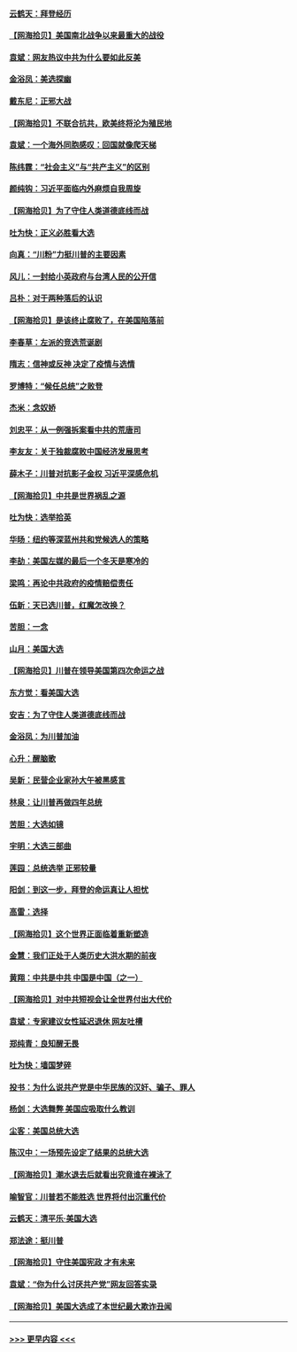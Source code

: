 #### [云鹤天：拜登经历](../pages/nsc993/n12567294.md?t=11222251) 
#### [【网海拾贝】美国南北战争以来最重大的战役](../pages/nsc993/n12567247.md?t=11222251) 
#### [袁斌：网友热议中共为什么要如此反美](../pages/nsc993/n12567162.md?t=11222251) 
#### [金浴凤：美选探幽](../pages/nsc993/n12567147.md?t=11222251) 
#### [戴东尼：正邪大战](../pages/nsc993/n12567033.md?t=11222251) 
#### [【网海拾贝】不联合抗共，欧美终将沦为殖民地](../pages/nsc993/n12565068.md?t=11222251) 
#### [袁斌：一个海外同胞感叹：回国就像爬天梯](../pages/nsc993/n12564986.md?t=11222251) 
#### [陈纬霆：“社会主义”与“共产主义”的区别](../pages/nsc993/n12562417.md?t=11222251) 
#### [颜纯钩：习近平面临内外麻烦自我周旋](../pages/nsc993/n12563356.md?t=11222251) 
#### [【网海拾贝】为了守住人类道德底线而战](../pages/nsc993/n12562542.md?t=11222251) 
#### [吐为快：正义必胜看大选](../pages/nsc993/n12561967.md?t=11222251) 
#### [向真：“川粉”力挺川普的主要因素](../pages/nsc993/n12560774.md?t=11222251) 
#### [风儿：一封给小英政府与台湾人民的公开信](../pages/nsc993/n12560581.md?t=11222251) 
#### [吕朴：对于两种落后的认识](../pages/nsc993/n12560492.md?t=11222251) 
#### [【网海拾贝】是该终止腐败了，在美国陷落前](../pages/nsc993/n12559936.md?t=11222251) 
#### [李春草：左派的竞选荒诞剧](../pages/nsc993/n12558380.md?t=11222251) 
#### [隋志：信神或反神 决定了疫情与选情](../pages/nsc993/n12558255.md?t=11222251) 
#### [罗博特：“候任总统”之败登](../pages/nsc993/n12558189.md?t=11222251) 
#### [杰米：念奴娇](../pages/nsc993/n12558174.md?t=11222251) 
#### [刘忠平：从一例强拆案看中共的荒唐司](../pages/nsc993/n12558036.md?t=11222251) 
#### [李友友：关于独裁腐败中国经济发展思考](../pages/nsc993/n12558004.md?t=11222251) 
#### [薛木子：川普对抗影子金权 习近平深感危机](../pages/nsc993/n12557342.md?t=11222251) 
#### [【网海拾贝】中共是世界祸乱之源](../pages/nsc993/n12555353.md?t=11222251) 
#### [吐为快：选举拾英](../pages/nsc993/n12555041.md?t=11222251) 
#### [华旸：纽约等深蓝州共和党候选人的策略](../pages/nsc993/n12554309.md?t=11222251) 
#### [李劼：美国左媒的最后一个冬天是寒冷的](../pages/nsc993/n12552947.md?t=11222251) 
#### [梁鸣：再论中共政府的疫情赔偿责任](../pages/nsc993/n12553012.md?t=11222251) 
#### [伍新：天已选川普，红魔怎改换？](../pages/nsc993/n12552970.md?t=11222251) 
#### [苦胆：一念](../pages/nsc993/n12552957.md?t=11222251) 
#### [山月：美国大选](../pages/nsc993/n12552446.md?t=11222251) 
#### [【网海拾贝】川普在领导美国第四次命运之战](../pages/nsc993/n12551973.md?t=11222251) 
#### [东方觉：看美国大选](../pages/nsc993/n12551647.md?t=11222251) 
#### [安吉：为了守住人类道德底线而战](../pages/nsc993/n12551111.md?t=11222251) 
#### [金浴凤：为川普加油](../pages/nsc993/n12551085.md?t=11222251) 
#### [心升：醒脑歌](../pages/nsc993/n12550984.md?t=11222251) 
#### [吴新：民营企业家孙大午被黑感言](../pages/nsc993/n12550656.md?t=11222251) 
#### [林泉：让川普再做四年总统](../pages/nsc993/n12550640.md?t=11222251) 
#### [苦胆：大选如镜](../pages/nsc993/n12550630.md?t=11222251) 
#### [宇明：大选三部曲](../pages/nsc993/n12550603.md?t=11222251) 
#### [莲园：总统选举 正邪较量](../pages/nsc993/n12550594.md?t=11222251) 
#### [阳剑：到这一步，拜登的命运真让人担忧](../pages/nsc993/n12549093.md?t=11222251) 
#### [高雷：选择](../pages/nsc993/n12549087.md?t=11222251) 
#### [【网海拾贝】这个世界正面临着重新塑造](../pages/nsc993/n12548326.md?t=11222251) 
#### [金慧：我们正处于人类历史大洪水期的前夜](../pages/nsc993/n12547914.md?t=11222251) 
#### [黄翔：中共是中共 中国是中国（之一）](../pages/nsc993/n12547576.md?t=11222251) 
#### [【网海拾贝】对中共短视会让全世界付出大代价](../pages/nsc993/n12546043.md?t=11222251) 
#### [袁斌：专家建议女性延迟退休 网友吐槽](../pages/nsc993/n12545424.md?t=11222251) 
#### [郑纯青：良知醒无畏](../pages/nsc993/n12545394.md?t=11222251) 
#### [吐为快：墙国梦碎](../pages/nsc993/n12545309.md?t=11222251) 
#### [投书：为什么说共产党是中华民族的汉奸、骗子、罪人](../pages/nsc993/n12545089.md?t=11222251) 
#### [杨剑：大选舞弊 美国应吸取什么教训](../pages/nsc993/n12543937.md?t=11222251) 
#### [尘客：美国总统大选](../pages/nsc993/n12543828.md?t=11222251) 
#### [陈汉中：一场预先设定了结果的总统大选](../pages/nsc993/n12543564.md?t=11222251) 
#### [【网海拾贝】潮水退去后就看出究竟谁在裸泳了](../pages/nsc993/n12543321.md?t=11222251) 
#### [喻智官：川普若不能胜选 世界将付出沉重代价](../pages/nsc993/n12541352.md?t=11222251) 
#### [云鹤天：清平乐‧美国大选](../pages/nsc993/n12540916.md?t=11222251) 
#### [郑法途：挺川普](../pages/nsc993/n12540898.md?t=11222251) 
#### [【网海拾贝】守住美国宪政 才有未来](../pages/nsc993/n12540423.md?t=11222251) 
#### [袁斌：“你为什么讨厌共产党”网友回答实录](../pages/nsc993/n12540208.md?t=11222251) 
#### [【网海拾贝】美国大选成了本世纪最大欺诈丑闻](../pages/nsc993/n12538029.md?t=11222251) 

----
#### [ >>> 更早内容 <<< ](../indexes/nsc993-earlier.md)
